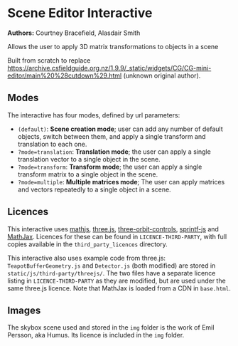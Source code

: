 # Scene Editor Interactive

**Authors:** Courtney Bracefield, Alasdair Smith

Allows the user to apply 3D matrix transformations to objects in a scene

Built from scratch to replace https://archive.csfieldguide.org.nz/1.9.9/_static/widgets/CG/CG-mini-editor/main%20%28cutdown%29.html (unknown original author).

## Modes

The interactive has four modes, defined by url parameters:

- `(default)`: **Scene creation mode**; user can add any number of default objects, switch between them, and apply a single transform and translation to each one.
- `?mode=translation`: **Translation mode**; the user can apply a single translation vector to a single object in the scene.
- `?mode=transform`: **Transform mode**; the user can apply a single transform matrix to a single object in the scene.
- `?mode=multiple`: **Multiple matrices mode**; The user can apply matrices and vectors repeatedly to a single object in a scene.

## Licences

This interactive uses [mathjs](https://github.com/josdejong/mathjs), [three.js](https://github.com/mrdoob/three.js/), [three-orbit-controls](https://github.com/mattdesl/three-orbit-controls), [sprintf-js](https://github.com/alexei/sprintf.js) and [MathJax](https://github.com/mathjax/MathJax).
Licences for these can be found in `LICENCE-THIRD-PARTY`, with full copies available in the `third_party_licences` directory.

This interactive also uses example code from three.js: `TeapotBufferGeometry.js` and `Detector.js` (both modified) are stored in `static/js/third-party/threejs/`.
The two files have a separate licence listing in `LICENCE-THIRD-PARTY` as they are modified, but are used under the same three.js licence.
Note that MathJax is loaded from a CDN in `base.html`.

## Images

The skybox scene used and stored in the `img` folder is the work of Emil Persson, aka Humus.
Its licence is included in the `img` folder.
